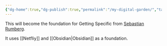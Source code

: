 ```yaml
---
{"dg-home":true,"dg-publish":true,"permalink":"/my-digital-garden/","tags":"gardenEntry"}
---
```


This will become the foundation for Getting Specific from [Sebastian Rumberg](https://twitter.com/rumberg).

It uses [[Netfliy]] and [[Obsidian|Obsidian]] as a foundation. 